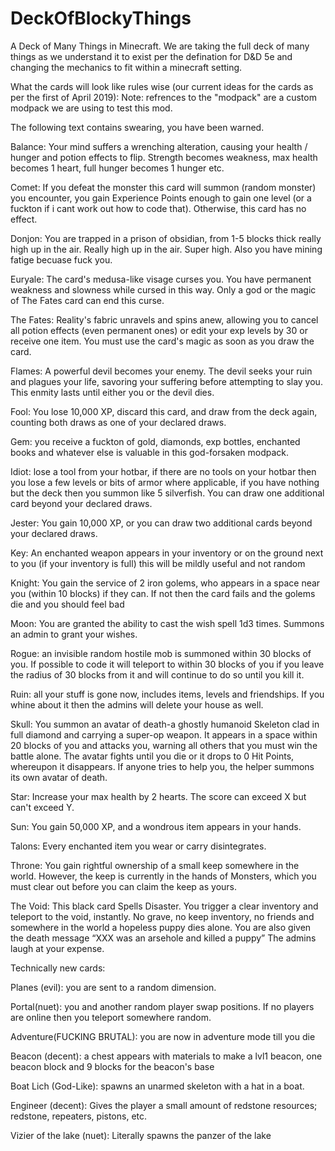 # DeckOfBlockyThings
A Deck of Many Things in Minecraft.
We are taking the full deck of many things as we understand it to exist per the defination for D&D 5e and changing the mechanics to fit within a minecraft setting. 

What the cards will look like rules wise (our current ideas for the cards as per the first of April 2019): 
Note: refrences to the "modpack" are a custom modpack we are using to test this mod.  

The following text contains swearing, you have been warned. 


Balance: Your mind suffers a wrenching alteration, causing your health / hunger and potion effects to flip.  Strength becomes weakness, max health becomes 1 heart, full hunger becomes 1 hunger etc.

Comet: If you defeat the monster this card will summon (random monster) you encounter, you gain Experience Points enough to gain one level (or a fuckton if i cant work out how to code that). Otherwise, this card has no effect.

Donjon: You are trapped in a prison of obsidian, from 1-5 blocks thick really high up in the air.  Really high up in the air.   Super high.  Also you have mining fatige becuase fuck you.

Euryale: The card's medusa-like visage curses you. You have permanent weakness and slowness while cursed in this way. Only a god or the magic of The Fates card can end this curse.

The Fates: Reality's fabric unravels and spins anew, allowing you to cancel all potion effects (even permanent ones) or edit your exp levels by 30 or receive one item. You must use the card's magic as soon as you draw the card.

Flames: A powerful devil becomes your enemy. The devil seeks your ruin and plagues your life, savoring your suffering before attempting to slay you. This enmity lasts until either you or the devil dies.

Fool: You lose 10,000 XP, discard this card, and draw from the deck again, counting both draws as one of your declared draws. 

Gem: you receive a fuckton of gold, diamonds, exp bottles, enchanted books and whatever else is valuable in this god-forsaken modpack.

Idiot: lose a tool from your hotbar, if there are no tools on your hotbar then you lose a few levels or bits of armor where applicable, if you have nothing but the deck then you summon like 5 silverfish. You can draw one additional card beyond your declared draws.

Jester: You gain 10,000 XP, or you can draw two additional cards beyond your declared draws.

Key: An enchanted weapon appears in your inventory or on the ground next to you (if your inventory is full) this will be mildly useful and not random

Knight: You gain the service of 2 iron golems, who appears in a space near you (within 10 blocks) if they can.  If not then the card fails and the golems die and you should feel bad

Moon: You are granted the ability to cast the wish spell 1d3 times.  Summons an admin to grant your wishes.

Rogue: an invisible random hostile mob is summoned within 30 blocks of you.  If possible to code it will teleport to within 30 blocks of you if you leave the radius of 30 blocks from it and will continue to do so until you kill it.

Ruin: all your stuff is gone now, includes items, levels and friendships.  If you whine about it then the admins will delete your house as well.

Skull: You summon an avatar of death-a ghostly humanoid Skeleton clad in full diamond and carrying a super-op weapon. It appears in a space within 20 blocks of you and attacks you, warning all others that you must win the battle alone. The avatar fights until you die or it drops to 0 Hit Points, whereupon it disappears. If anyone tries to help you, the helper summons its own avatar of death. 

Star: Increase your max health by 2 hearts. The score can exceed X but can't exceed Y.

Sun: You gain 50,000 XP, and a wondrous item appears in your hands.

Talons: Every enchanted item you wear or carry disintegrates. 

Throne: You gain rightful ownership of a small keep somewhere in the world. However, the keep is currently in the hands of Monsters, which you must clear out before you can claim the keep as yours.  

The Void: This black card Spells Disaster. You trigger a clear inventory and teleport to the void, instantly.  No grave, no keep inventory, no friends and somewhere in the world a hopeless puppy dies alone.  You are also given the death message “XXX was an arsehole and killed a puppy”  The admins laugh at your expense.



Technically new cards: 



Planes (evil): you are sent to a random dimension.  

Portal(nuet): you and another random player swap positions.  If no players are online then you teleport somewhere random.

Adventure(FUCKING BRUTAL): you are now in adventure mode till you die

Beacon (decent): a chest appears with materials to make a lvl1 beacon, one beacon block and 9 blocks for the beacon's base

Boat Lich (God-Like): spawns an unarmed skeleton with a hat in a boat.  

Engineer (decent): Gives the player a small amount of redstone resources; redstone, repeaters, pistons, etc.

Vizier of the lake (nuet): Literally spawns the panzer of the lake
